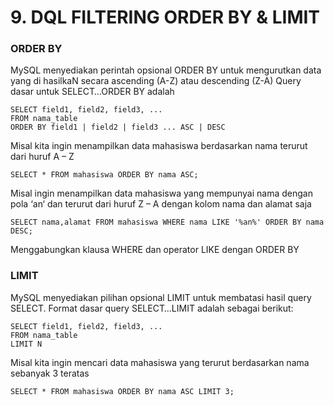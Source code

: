 # 9. DQL FILTERING ORDER BY & LIMIT

### ORDER BY
MySQL menyediakan perintah opsional ORDER BY untuk mengurutkan data yang di hasilkaN secara ascending (A-Z) atau descending (Z-A) Query dasar untuk SELECT…ORDER BY adalah
```
SELECT field1, field2, field3, ...
FROM nama_table
ORDER BY field1 | field2 | field3 ... ASC | DESC
```
Misal kita ingin menampilkan data mahasiswa berdasarkan nama terurut dari huruf A – Z
```
SELECT * FROM mahasiswa ORDER BY nama ASC;
```
Misal ingin menampilkan data mahasiswa yang mempunyai nama dengan pola ‘an‘ dan terurut dari huruf Z – A dengan kolom nama dan alamat saja
```
SELECT nama,alamat FROM mahasiswa WHERE nama LIKE '%an%' ORDER BY nama DESC;
```
Menggabungkan klausa WHERE dan operator LIKE dengan ORDER BY

### LIMIT
MySQL menyediakan pilihan opsional LIMIT untuk membatasi hasil query SELECT. Format dasar query SELECT…LIMIT adalah sebagai berikut:
```
SELECT field1, field2, field3, ...
FROM nama_table
LIMIT N
```
Misal kita ingin mencari data mahasiswa yang terurut berdasarkan nama sebanyak 3 teratas
```
SELECT * FROM mahasiswa ORDER BY nama ASC LIMIT 3;
```




